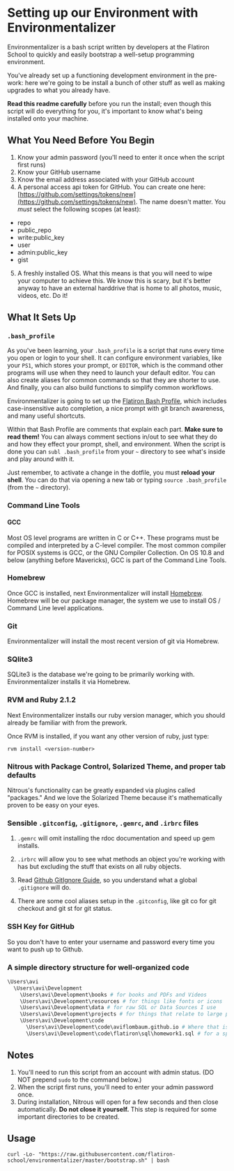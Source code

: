 # Setting up our Environment with Environmentalizer

Environmentalizer is a bash script written by developers at the Flatiron School to quickly and easily bootstrap a well-setup programming environment. 

You've already set up a functioning development environment in the pre-work: here we're going to be install a bunch of other stuff as well as making upgrades to what you already have.

**Read this readme carefully** before you run the install; even though this script will do everything for you, it's important to know what's being installed onto your machine.

## What You Need Before You Begin

1. Know your admin password (you'll need to enter it once when the script first runs)
2. Know your GitHub username
3. Know the email address associated with your GitHub account
4. A personal access api token for GitHub. You can create one here: [https://github.com/settings/tokens/new](https://github.com/settings/tokens/new). The name doesn't matter. You *must* select the following scopes (at least):
  * repo
  * public_repo
  * write:public_key
  * user
  * admin:public_key
  * gist
5. A freshly installed OS. What this means is that you will need to wipe your computer to achieve this. We know this is scary, but it's better anyway to have an external harddrive that is home to all photos, music, videos, etc. Do it!

## What It Sets Up

### `.bash_profile`

As you've been learning, your `.bash_profile` is a script that runs every time you open or login to your shell. It can configure environment variables, like your `PS1`, which stores your prompt, or `EDITOR`, which is the command other programs will use when they need to launch your default editor. You can also create aliases for common commands so that they are shorter to use. And finally, you can also build functions to simplify common workflows.

Environmentalizer is going to set up the [Flatiron Bash Profile](https://github.com/flatiron-school/dotfiles/blob/master/bash_profile), which includes case-insensitive auto completion, a nice prompt with git branch awareness, and many useful shortcuts.

Within that Bash Profile are comments that explain each part. **Make sure to read them!** You can always comment sections in/out to see what they do and how they effect your prompt, shell, and environment. When the script is done you can `subl .bash_profile` from your `~` directory to see what's inside and play around with it.

Just remember, to activate a change in the dotfile, you must **reload your shell**. You can do that via opening a new tab or typing `source .bash_profile` (from the `~` directory).
 

### Command Line Tools

#### GCC

Most OS level programs are written in C or C++. These programs must be compiled and interpreted by a C-level compiler. The most common compiler for POSIX systems is GCC, or the GNU Compiler Collection. On OS 10.8 and below (anything before Mavericks), GCC is part of the Command Line Tools.

### Homebrew

Once GCC is installed, next Environmentalizer will install [Homebrew](http://brew.sh/). Homebrew will be our package manager, the system we use to install OS / Command Line level applications.

### Git

Environmentalizer will install the most recent version of git via Homebrew.

### SQlite3

SQLite3 is the database we're going to be primarily working with. Environmentalizer installs it via Homebrew.

### RVM and Ruby 2.1.2

Next Environmentalizer installs our ruby version manager, which you should already be familiar with from the prework.

Once RVM is installed, if you want any other version of ruby, just type:

`rvm install <version-number>`

### Nitrous with Package Control, Solarized Theme, and proper tab defaults

Nitrous's functionality can be greatly expanded via plugins called "packages." And we love the Solarized Theme because it's mathematically proven to be easy on your eyes.

### Sensible `.gitconfig`, `.gitignore`, `.gemrc`, and `.irbrc` files

1. `.gemrc` will omit installing the rdoc documentation and speed up gem installs.

2. `.irbrc` will allow you to see what methods an object you're working with has but excluding the stuff that exists on all ruby objects.

3. Read [Github GitIgnore Guide](https://help.github.com/articles/ignoring-files), so you understand what a global `.gitignore` will do.

4. There are some cool aliases setup in the `.gitconfig`, like git co for git checkout and git st for git status.

### SSH Key for GitHub 

So you don't have to enter your username and password every time you want to push up to Github.

### A simple directory structure for well-organized code

```bash
\Users\avi
  \Users\avi\Development
    \Users\avi\Development\books # for books and PDFs and Videos
    \Users\avi\Development\resources # for things like fonts or icons
    \Users\avi\Development\data # for raw SQL or Data Sources I use
    \Users\avi\Development\projects # for things that relate to large projects but aren't code
    \Users\avi\Development\code
      \Users\avi\Development\code\aviflombaum.github.io # Where that is a code project.
      \Users\avi\Development\code\flatiron\sql\homework1.sql # for a specific assignment in flatiron sql unit.
```

## Notes

1. You'll need to run this script from an account with admin status. (DO NOT prepend `sudo` to the command below.)
2. When the script first runs, you'll need to enter your admin password once.
3. During installation, Nitrous will open for a few seconds and then close automatically. **Do not close it yourself.** This step is required for some important directories to be created.

## Usage

`curl -Lo- "https://raw.githubusercontent.com/flatiron-school/environmentalizer/master/bootstrap.sh" | bash`
